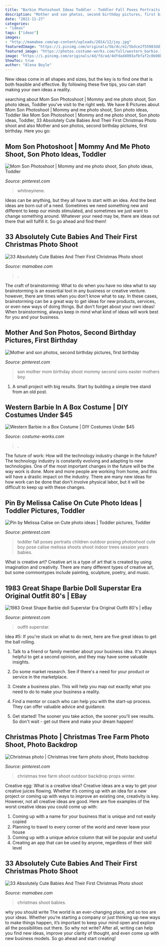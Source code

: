 ```yaml
---
title: "Barbie Photoshoot Ideas Toddler - Toddler Fall Poses Portraits Children Outdoor Posing Photoshoot Cute Boy Pose Calise Melissa Shoots Shoot Indoor Trees Session Years Babies"
description: "Mother and son photos, second birthday pictures, first birthday"
date: "2022-11-27"
categories:
- "ideas"
tags: ["ideas"]
images:
- "http://mamabee.com/wp-content/uploads/2014/12/joy.jpg"
featuredImage: "https://i.pinimg.com/originals/5b/dc/e2/5bdce2f55983dd166743155b46ad7615.jpg"
featured_image: "https://photos.costume-works.com/full/western_barbie.jpg"
image: "https://i.pinimg.com/originals/4d/fd/ad/4dfdad4993afbfaf2c0b9884d9cd58a0.jpg"
ShowToc: true
author: "Alena Boyle"
---
```



New ideas come in all shapes and sizes, but the key is to find one that is both feasible and effective. By following these five tips, you can start making your own ideas a reality.

	

		
searching about Mom Son Photoshoot | Mommy and me photo shoot, Son photo ideas, Toddler you've visit to the right web. We have 8 Pictures about Mom Son Photoshoot | Mommy and me photo shoot, Son photo ideas, Toddler like Mom Son Photoshoot | Mommy and me photo shoot, Son photo ideas, Toddler, 33 Absolutely Cute Babies And Their First Christmas Photo shoot and also Mother and son photos, second birthday pictures, first birthday. Here you go:
		
    
## Mom Son Photoshoot | Mommy And Me Photo Shoot, Son Photo Ideas, Toddler

<img loading=lazy src="https://i.pinimg.com/originals/4d/fd/ad/4dfdad4993afbfaf2c0b9884d9cd58a0.jpg" onerror="this.onerror=null;this.src='https://tse2.mm.bing.net/th?id=OIP.QCiHTz2scTNfxN1fJxdMKgHaKS&amp;pid=15.1';" alt="Mom Son Photoshoot | Mommy and me photo shoot, Son photo ideas, Toddler">

_Source: pinterest.com_

>whitneyirene. 

	

Ideas can be anything, but they all have to start with an idea. And the best ideas are born out of a need. Sometimes we need something new and different to keep our minds stimulated, and sometimes we just want to change something around. Whatever your need may be, there are ideas out there that will fulfill it. So go ahead and find them!

    
## 33 Absolutely Cute Babies And Their First Christmas Photo Shoot

<img loading=lazy src="https://mamabee.com/wp-content/uploads/2014/12/enhanced-14996-1415236887-6.jpg" onerror="this.onerror=null;this.src='https://tse1.mm.bing.net/th?id=OIP.K2WvrhzFROnYh24voczR2AHaLG&amp;pid=15.1';" alt="33 Absolutely Cute Babies And Their First Christmas Photo shoot">

_Source: mamabee.com_

>. 

	

The craft of brainstorming: What to do when you have no idea what to say
brainstorming is an essential tool in any business or creative venture. however, there are times when you don’t know what to say. In these cases, brainstorming can be a great way to get ideas for new products, services, or even new ways of doing things. But don’t forget about your own ideas! When brainstorming, always keep in mind what kind of ideas will work best for you and your business.

    
## Mother And Son Photos, Second Birthday Pictures, First Birthday

<img loading=lazy src="https://i.pinimg.com/736x/48/3a/7e/483a7e47b76d994cf6bc384d40582301--mothers-day-photo-shoot-sons-mother-and-son-photo-ideas.jpg" onerror="this.onerror=null;this.src='https://tse1.mm.bing.net/th?id=OIP.yeQsQv7VcHpX34mfLeLx0QHaLF&amp;pid=15.1';" alt="Mother and son photos, second birthday pictures, first birthday">

_Source: pinterest.com_

>son mother mom birthday shoot mommy second sons easter mothers boy. 

	

1. A small project with big results. Start by building a simple tree stand from an old post.

    
## Western Barbie In A Box Costume | DIY Costumes Under $45

<img loading=lazy src="https://photos.costume-works.com/full/western_barbie.jpg" onerror="this.onerror=null;this.src='https://tse4.mm.bing.net/th?id=OIP.sk4GWqkvOfoTMV2s6yQYCAHaRC&amp;pid=15.1';" alt="Western Barbie in a Box Costume | DIY Costumes Under $45">

_Source: costume-works.com_

>. 

	

The future of work: How will the technology industry change in the future?
The technology industry is constantly evolving and adapting to new technologies. One of the most important changes in the future will be the way work is done. More and more people are working from home, and this will have a drastic impact on the industry. There are many new ideas for how work can be done that don't involve physical labor, but it will be difficult to keep up with these changes.

    
## Pin By Melissa Calise On Cute Photo Ideas | Toddler Pictures, Toddler

<img loading=lazy src="https://i.pinimg.com/originals/5b/dc/e2/5bdce2f55983dd166743155b46ad7615.jpg" onerror="this.onerror=null;this.src='https://tse3.mm.bing.net/th?id=OIP.D2V8M2cciFEQvezFVzsbuAHaLu&amp;pid=15.1';" alt="Pin by Melissa Calise on Cute photo ideas | Toddler pictures, Toddler">

_Source: pinterest.com_

>toddler fall poses portraits children outdoor posing photoshoot cute boy pose calise melissa shoots shoot indoor trees session years babies. 

	

What is creative art?
Creative art is a type of art that is created by using imagination and creativity. There are many different types of creative art, but some commontypes include painting, sculpture, poetry, and music.

    
## 1983 Great Shape Barbie Doll Superstar Era Original Outfit 80&#039;s | EBay

<img loading=lazy src="https://i.pinimg.com/736x/62/d3/7f/62d37f3478f09c86726e37c8fbc95ae2.jpg" onerror="this.onerror=null;this.src='https://tse4.mm.bing.net/th?id=OIP.1_bOHOTT1krBZXZnONAM4wHaLR&amp;pid=15.1';" alt="1983 Great Shape Barbie doll Superstar Era Original Outfit 80&#039;s | eBay">

_Source: pinterest.com_

>outfit superstar. 

	

Idea #5:
If you're stuck on what to do next, here are five great ideas to get the ball rolling.
1. Talk to a friend or family member about your business idea. It's always helpful to get a second opinion, and they may have some valuable insights.

2. Do some market research. See if there's a need for your product or service in the marketplace.

3. Create a business plan. This will help you map out exactly what you need to do to make your business a reality.

4. Find a mentor or coach who can help you with the start-up process. They can offer valuable advice and guidance.

5. Get started! The sooner you take action, the sooner you'll see results. So don't wait - get out there and make your dream happen!

    
## Christmas Photo | Christmas Tree Farm Photo Shoot, Photo Backdrop

<img loading=lazy src="https://i.pinimg.com/736x/fc/9d/78/fc9d7848f1a55e0205323a711a98b072--winter-photography-heart-photography.jpg" onerror="this.onerror=null;this.src='https://tse3.mm.bing.net/th?id=OIP.IDy1MZsv2JGHKUF5XKD1DAHaLH&amp;pid=15.1';" alt="Christmas photo | Christmas tree farm photo shoot, Photo backdrop">

_Source: pinterest.com_

>christmas tree farm shoot outdoor backdrop props winter. 

	

Creative egg: What is a creative idea?
Creative ideas are a way to get your creative juices flowing. Whether it’s coming up with an idea for a new project or coming up with ways to improve an existing one, creativity is key. However, not all creative ideas are good. Here are five examples of the worst creative ideas you could come up with:
1. Coming up with a name for your business that is unique and not easily copied
2. Planning to travel to every corner of the world and never leave your house
3. Coming up with a unique advice column that will be popular and useful
4. Creating an app that can be used by anyone, regardless of their skill level

    
## 33 Absolutely Cute Babies And Their First Christmas Photo Shoot

<img loading=lazy src="http://mamabee.com/wp-content/uploads/2014/12/joy.jpg" onerror="this.onerror=null;this.src='https://tse1.mm.bing.net/th?id=OIP.C-iTi28hixV0JrxuZyna6QHaLT&amp;pid=15.1';" alt="33 Absolutely Cute Babies And Their First Christmas Photo shoot">

_Source: mamabee.com_

>christmas shoot babies. 

	

why you should write
The world is an ever-changing place, and so too are your ideas. Whether you’re starting a company or just thinking up new ways to make things happen, it’s important to keep your mind open and explore all the possibilities out there. So why not write? After all, writing can help you find new ideas, improve your clarity of thought, and even come up with new business models. So go ahead and start creating!

